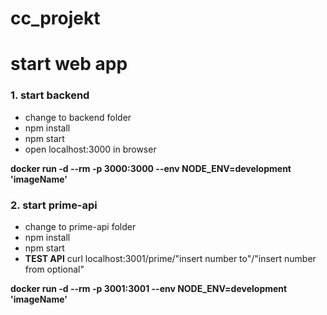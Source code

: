 # cc_projekt

# start web app

### 1. start backend
- change to backend folder
- npm install
- npm start
- open localhost:3000 in browser

**docker run -d --rm -p 3000:3000 --env NODE_ENV=development 'imageName'**

### 2. start prime-api
- change to prime-api folder
- npm install
- npm start
- __TEST API__ curl localhost:3001/prime/"insert number to"/"insert number from optional"

**docker run -d --rm -p 3001:3001 --env NODE_ENV=development 'imageName'**